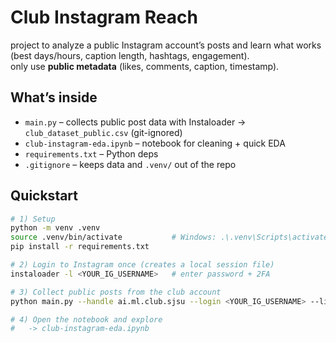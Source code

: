 # Club Instagram Reach

project to analyze a public Instagram account’s posts and learn what works
(best days/hours, caption length, hashtags, engagement).  
only use **public metadata** (likes, comments, caption, timestamp).

## What’s inside
- `main.py` – collects public post data with Instaloader → `club_dataset_public.csv` (git-ignored)
- `club-instagram-eda.ipynb` – notebook for cleaning + quick EDA
- `requirements.txt` – Python deps
- `.gitignore` – keeps data and `.venv/` out of the repo

## Quickstart
```bash
# 1) Setup
python -m venv .venv
source .venv/bin/activate           # Windows: .\.venv\Scripts\activate
pip install -r requirements.txt

# 2) Login to Instagram once (creates a local session file)
instaloader -l <YOUR_IG_USERNAME>   # enter password + 2FA

# 3) Collect public posts from the club account
python main.py --handle ai.ml.club.sjsu --login <YOUR_IG_USERNAME> --limit 40 --delay 4.0

# 4) Open the notebook and explore
#   -> club-instagram-eda.ipynb
